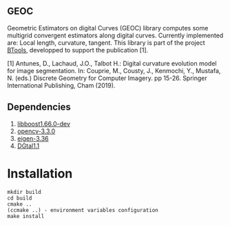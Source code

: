 ## GEOC

Geometric Estimators on digital Curves (GEOC) library computes some
multigrid convergent estimators along digital curves. Currently 
implemented are: Local length, curvature, tangent. This library is part
of the project [BTools](https://github.com/danoan/BTools), developped to
support the publication [1].

 [1] Antunes, D., Lachaud, J.O., Talbot H.: Digital 
 curvature evolution model for image segmentation. In:
 Couprie, M., Cousty, J., Kenmochi, Y., Mustafa, N. (eds.) 
 Discrete Geometry for Computer Imagery. pp 15-26. Springer
 International Publishing, Cham (2019).
 
## Dependencies

1. [libboost1.66.0-dev](https://www.boost.org/users/history/version_1_66_0.html)
2. [opencv-3.3.0](https://opencv.org/releases.html)
3. [eigen-3.36](http://eigen.tuxfamily.org/index.php?title=Main_Page)
4. [DGtal1.1](https://dgtal.org/download/)

# Installation
```
mkdir build
cd build
cmake ..
(ccmake ..) - environment variables configuration
make install
```
